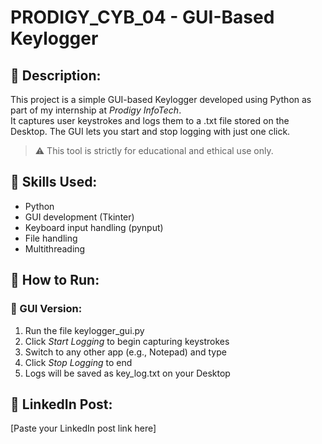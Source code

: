 # PRODIGY_CYB_04 - GUI-Based Keylogger

## 🔐 Description:
This project is a simple GUI-based Keylogger developed using Python as part of my internship at *Prodigy InfoTech*.  
It captures user keystrokes and logs them to a .txt file stored on the Desktop. The GUI lets you start and stop logging with just one click.

> ⚠️ This tool is strictly for educational and ethical use only.

## 🧠 Skills Used:
- Python
- GUI development (Tkinter)
- Keyboard input handling (pynput)
- File handling
- Multithreading

## 🚀 How to Run:

### 🔸 GUI Version:
1. Run the file keylogger_gui.py
2. Click *Start Logging* to begin capturing keystrokes
3. Switch to any other app (e.g., Notepad) and type
4. Click *Stop Logging* to end
5. Logs will be saved as key_log.txt on your Desktop


## 🔗 LinkedIn Post:
[Paste your LinkedIn post link here]

